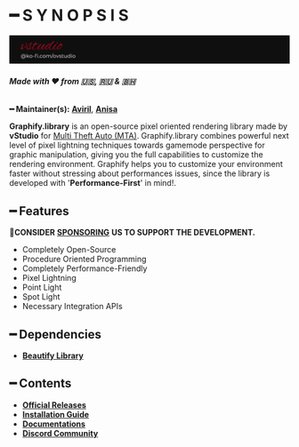 # ━ S Y N O P S I S

![](https://raw.githubusercontent.com/ov-studio/.github/main/profile/banner.png)

###### **Made with :heart: from 🇺🇸, 🇷🇺 & 🇧🇭**
**━ Maintainer(s):** [**Aviril**](https://github.com/Aviril), [**Anisa**](https://github.com/Anisa-Nur)

**Graphify.library** is an open-source pixel oriented rendering library made by **vStudio** for [Multi Theft Auto \(MTA\)](https://multitheftauto.com/). Graphify.library combines powerful next level of pixel lightning techniques towards gamemode perspective for graphic manipulation, giving you the full capabilities to customize the rendering environment. Graphify helps you to customize your environment faster without stressing about performances issues, since the library is developed with '**Performance-First**' in mind!.

## ━ Features

💎**CONSIDER** [**SPONSORING**](https://ko-fi.com/ovstudio) **US TO SUPPORT THE DEVELOPMENT.**

* Completely Open-Source
* Procedure Oriented Programming
* Completely Performance-Friendly
* Pixel Lightning
* Point Light
* Spot Light
* Necessary Integration APIs

## ━ Dependencies

* [**Beautify Library**](https://github.com/ov-sa/Beautify.library)

## ━ Contents

* [**Official Releases**](https://github.com/ov-sa/Graphify.library/releases)
* [**Installation Guide**](#)
* [**Documentations**](#)
* [**Discord Community**](http://discord.gg/sVCnxPW)

